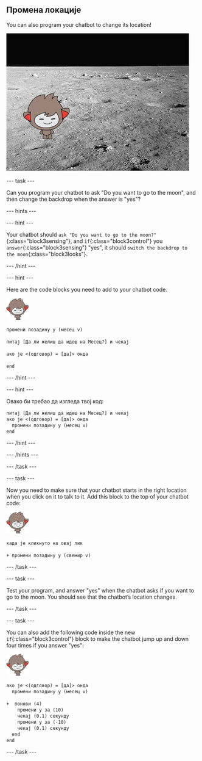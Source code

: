 ## Промена локације

You can also program your chatbot to change its location!

![Испробавање промене позадине](images/chatbot-backdrop-moon.png)

\--- task \---

Can you program your chatbot to ask "Do you want to go to the moon", and then change the backdrop when the answer is "yes"?

\--- hints \---

\--- hint \---

Your chatbot should `ask "Do you want to go to the moon?"`{:class="block3sensing"}, and `if`{:class="block3control"} you `answer`{:class="block3sensing"} "yes", it should `switch the backdrop to the moon`{:class="block3looks"}.

\--- /hint \---

\--- hint \---

Here are the code blocks you need to add to your chatbot code.

![нано лик](images/nano-sprite.png)

```blocks3
промени позадину у (месец v)

питај [Да ли желиш да идеш на Месец?] и чекај

ако је <(одговор) = [да]> онда

end
```

\--- /hint \---

\--- hint \---

Овако би требао да изгледа твој код:

```blocks3
питај [Да ли желиш да идеш на Месец?] и чекај
ако је <(одговор) = [да]> онда 
  промени позадину у (месец v)
end
```

\--- /hint \---

\--- /hints \---

\--- /task \---

\--- task \---

Now you need to make sure that your chatbot starts in the right location when you click on it to talk to it. Add this block to the top of your chatbot code:

![нано лик](images/nano-sprite.png)

```blocks3
када је кликнуто на овај лик

+ промени позадину у (свемир v)
```

\--- /task \---

\--- task \---

Test your program, and answer "yes" when the chatbot asks if you want to go to the moon. You should see that the chatbot’s location changes.

\--- /task \---

\--- task \---

You can also add the following code inside the new `if`{:class="block3control"} block to make the chatbot jump up and down four times if you answer "yes":

![нано лик](images/nano-sprite.png)

```blocks3
ако је <(одговор) = [да]> онда 
  промени позадину у (месец v)

+  понови (4) 
    промени y за (10)
    чекај (0.1) секунду
    промени y за (-10)
    чекај (0.1) секунду
  end
end
```

\--- /task \---